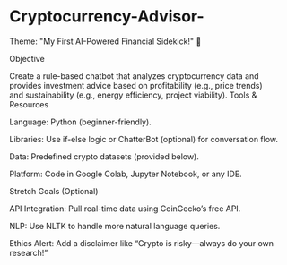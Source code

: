 # Cryptocurrency-Advisor-

Theme: "My First AI-Powered Financial Sidekick!" 🌟

Objective

Create a rule-based chatbot that analyzes cryptocurrency data and provides investment advice based on profitability (e.g., price trends) and sustainability (e.g., energy efficiency, project viability).
Tools & Resources

Language: Python (beginner-friendly).

Libraries: Use if-else logic or ChatterBot (optional) for conversation flow.

Data: Predefined crypto datasets (provided below).

Platform: Code in Google Colab, Jupyter Notebook, or any IDE.

Stretch Goals (Optional)

API Integration: Pull real-time data using CoinGecko’s free API.

NLP: Use NLTK to handle more natural language queries.

Ethics Alert: Add a disclaimer like “Crypto is risky—always do your own research!”
